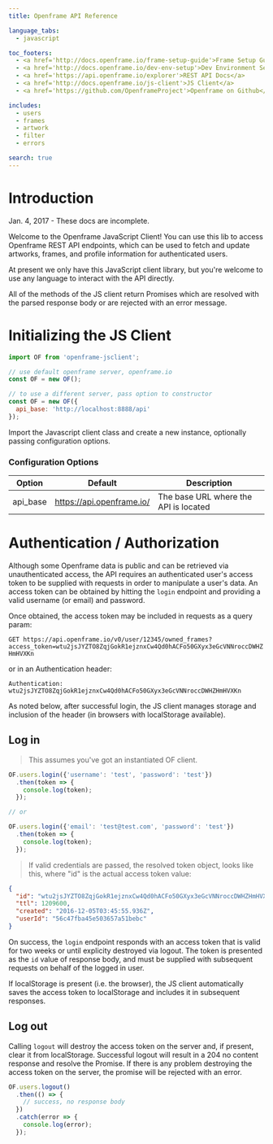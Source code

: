 ```yaml
---
title: Openframe API Reference

language_tabs:
  - javascript

toc_footers:
  - <a href='http://docs.openframe.io/frame-setup-guide'>Frame Setup Guide</a>
  - <a href='http://docs.openframe.io/dev-env-setup'>Dev Environment Setup</a>
  - <a href='https://api.openframe.io/explorer'>REST API Docs</a>
  - <a href='http://docs.openframe.io/js-client'>JS Client</a>
  - <a href='https://github.com/OpenframeProject'>Openframe on Github</a>

includes:
  - users
  - frames
  - artwork
  - filter
  - errors

search: true
---
```


# Introduction

<aside class="warning">Jan. 4, 2017 - These docs are incomplete.</aside>

Welcome to the Openframe JavaScript Client! You can use this lib to access Openframe REST API endpoints, which can be used to fetch and update artworks, frames, and profile information for authenticated users.

At present we only have this JavaScript client library, but you're welcome to use any language to interact with the API directly.

All of the methods of the JS client return Promises which are resolved with the parsed response body or are rejected with an error message.

# Initializing the JS Client

```javascript
import OF from 'openframe-jsclient';

// use default openframe server, openframe.io
const OF = new OF();

// to use a different server, pass option to constructor
const OF = new OF({
  api_base: 'http://localhost:8888/api'
});
```

Import the Javascript client class and create a new instance, optionally passing configuration options.

### Configuration Options

Option | Default | Description
--------- | ------- | -----------
api_base | https://api.openframe.io/ | The base URL where the API is located

# Authentication / Authorization

Although some Openframe data is public and can be retrieved via unauthenticated access, the API requires an authenticated user's access token to be supplied with requests in order to manipulate a user's data. An access token can be obtained by hitting the `login` endpoint and providing a valid username (or email) and password.

Once obtained, the access token may be included in requests as a query param:

`GET https://api.openframe.io/v0/user/12345/owned_frames?access_token=wtu2jsJYZTO8ZqjGokR1ejznxCw4Qd0hACFo50GXyx3eGcVNNroccDWHZHmHVXKn`

or in an Authentication header:

`Authentication: wtu2jsJYZTO8ZqjGokR1ejznxCw4Qd0hACFo50GXyx3eGcVNNroccDWHZHmHVXKn`

As noted below, after successful login, the JS client manages storage and inclusion of the header (in browsers with localStorage available).

## Log in

> This assumes you've got an instantiated OF client.

```javascript
OF.users.login({'username': 'test', 'password': 'test'})
  .then(token => {
    console.log(token);
  });

// or

OF.users.login({'email': 'test@test.com', 'password': 'test'})
  .then(token => {
    console.log(token);
  });
```

> If valid credentials are passed, the resolved token object, looks like this, where "id" is the actual access token value:

```json
{
  "id": "wtu2jsJYZTO8ZqjGokR1ejznxCw4Qd0hACFo50GXyx3eGcVNNroccDWHZHmHVXKn",
  "ttl": 1209600,
  "created": "2016-12-05T03:45:55.936Z",
  "userId": "56c47fba45e503657a51bebc"
}
```

On success, the `login` endpoint responds with an access token that is valid for two weeks or until explicity destroyed via logout. The token is presented as the `id` value of response body, and must be supplied with subsequent requests on behalf of the logged in user.

If localStorage is present (i.e. the browser), the JS client automatically saves the access token to localStorage and includes it in subsequent responses.

## Log out

Calling `logout` will destroy the access token on the server and, if present, clear it from localStorage. Successful logout will result in a 204 no content response and resolve the Promise. If there is any problem destroying the access token on the server, the promise will be rejected with an error.

```javascript
OF.users.logout()
  .then(() => {
    // success, no response body
  })
  .catch(error => {
    console.log(error);
  });
```
